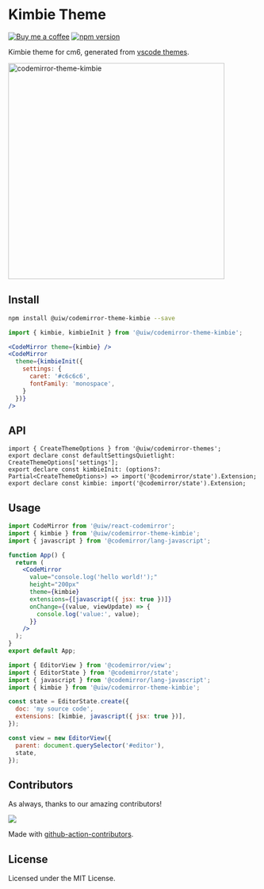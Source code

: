 <!--rehype:ignore:start-->

# Kimbie Theme

<!--rehype:ignore:end-->

[![Buy me a coffee](https://img.shields.io/badge/Buy%20me%20a%20coffee-048754?logo=buymeacoffee)](https://jaywcjlove.github.io/#/sponsor)
[![npm version](https://img.shields.io/npm/v/@uiw/codemirror-theme-kimbie.svg)](https://www.npmjs.com/package/@uiw/codemirror-theme-kimbie)

Kimbie theme for cm6, generated from [vscode themes](https://github.com/microsoft/vscode/blob/main/extensions/theme-kimbie-dark/themes/kimbie-dark-color-theme.json).

<a href="https://uiwjs.github.io/react-codemirror/#/theme/data/kimbie">
  <img width="436" alt="codemirror-theme-kimbie" src="https://github.com/uiwjs/react-codemirror/assets/1680273/859e75f6-cc7c-4182-ac92-dbf3168784b0">
</a>

## Install

```bash
npm install @uiw/codemirror-theme-kimbie --save
```

```jsx
import { kimbie, kimbieInit } from '@uiw/codemirror-theme-kimbie';

<CodeMirror theme={kimbie} />
<CodeMirror
  theme={kimbieInit({
    settings: {
      caret: '#c6c6c6',
      fontFamily: 'monospace',
    }
  })}
/>
```

## API

```tsx
import { CreateThemeOptions } from '@uiw/codemirror-themes';
export declare const defaultSettingsQuietlight: CreateThemeOptions['settings'];
export declare const kimbieInit: (options?: Partial<CreateThemeOptions>) => import('@codemirror/state').Extension;
export declare const kimbie: import('@codemirror/state').Extension;
```

## Usage

```jsx
import CodeMirror from '@uiw/react-codemirror';
import { kimbie } from '@uiw/codemirror-theme-kimbie';
import { javascript } from '@codemirror/lang-javascript';

function App() {
  return (
    <CodeMirror
      value="console.log('hello world!');"
      height="200px"
      theme={kimbie}
      extensions={[javascript({ jsx: true })]}
      onChange={(value, viewUpdate) => {
        console.log('value:', value);
      }}
    />
  );
}
export default App;
```

```js
import { EditorView } from '@codemirror/view';
import { EditorState } from '@codemirror/state';
import { javascript } from '@codemirror/lang-javascript';
import { kimbie } from '@uiw/codemirror-theme-kimbie';

const state = EditorState.create({
  doc: 'my source code',
  extensions: [kimbie, javascript({ jsx: true })],
});

const view = new EditorView({
  parent: document.querySelector('#editor'),
  state,
});
```

## Contributors

As always, thanks to our amazing contributors!

<a href="https://github.com/uiwjs/react-codemirror/graphs/contributors">
  <img src="https://uiwjs.github.io/react-codemirror/CONTRIBUTORS.svg" />
</a>

Made with [github-action-contributors](https://github.com/jaywcjlove/github-action-contributors).

## License

Licensed under the MIT License.
